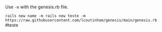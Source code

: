 ###
Use `-m` with the genesis.rb file.

`rails new name -m rails new teste -m https://raw.githubusercontent.com/lcoutinhom/genesis/main/genesis.rb`
#teste
